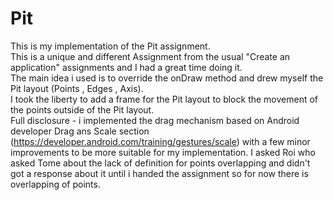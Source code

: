 # Pit

This is my implementation of the Pit assignment.<br />
This is a unique and different Assignment from the usual "Create an application" assignments and I had a great time doing it.<br />
The main idea i used is to override the onDraw method and drew myself the Pit layout (Points , Edges , Axis).<br />
I took the liberty to add a frame for the Pit layout to block the movement of the points outside of the Pit layout.<br />
Full disclosure - i implemented the drag mechanism based on Android developer Drag ans Scale section (https://developer.android.com/training/gestures/scale) 
with a few minor improvements to be more suitable for my implementation.
I asked Roi who asked Tome about the lack of definition for points overlapping and didn't got a response about it until i handed the assignment so for now there is overlapping of points.
